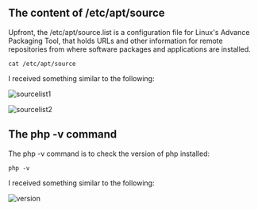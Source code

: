 ## The content of /etc/apt/source

Upfront, the /etc/apt/source.list is a configuration file for Linux's Advance Packaging Tool, that holds URLs and other information for remote repositories from where software packages and applications are installed.

```cat /etc/apt/source```

I received something similar to the following:


![sourcelist1](sourcelist1.png)

![sourcelist2](sourcelist2.png)



## The php -v command

The php -v command is to check the version of php installed:

```php -v```

I received something similar to the following:


![version](version.png)


